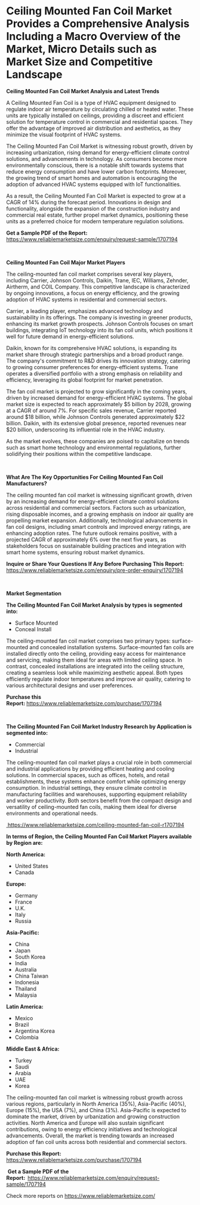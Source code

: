 <p><h1>Ceiling Mounted Fan Coil Market Provides a Comprehensive Analysis Including a Macro Overview of the Market, Micro Details such as Market Size and Competitive Landscape</h1></p><p><strong>Ceiling Mounted Fan Coil Market Analysis and Latest Trends</strong></p>
<p><p>A Ceiling Mounted Fan Coil is a type of HVAC equipment designed to regulate indoor air temperature by circulating chilled or heated water. These units are typically installed on ceilings, providing a discreet and efficient solution for temperature control in commercial and residential spaces. They offer the advantage of improved air distribution and aesthetics, as they minimize the visual footprint of HVAC systems.</p><p>The Ceiling Mounted Fan Coil Market is witnessing robust growth, driven by increasing urbanization, rising demand for energy-efficient climate control solutions, and advancements in technology. As consumers become more environmentally conscious, there is a notable shift towards systems that reduce energy consumption and have lower carbon footprints. Moreover, the growing trend of smart homes and automation is encouraging the adoption of advanced HVAC systems equipped with IoT functionalities.</p><p>As a result, the Ceiling Mounted Fan Coil Market is expected to grow at a CAGR of 14% during the forecast period. Innovations in design and functionality, alongside the expansion of the construction industry and commercial real estate, further propel market dynamics, positioning these units as a preferred choice for modern temperature regulation solutions.</p></p>
<p><strong>Get a Sample PDF of the Report:&nbsp;</strong> <a href="https://www.reliablemarketsize.com/enquiry/request-sample/1707194?utm_campaign=3564&utm_medium=2&utm_source=Github&utm_content=ia&utm_term=08042025&utm_id=ceiling-mounted-fan-coil">https://www.reliablemarketsize.com/enquiry/request-sample/1707194</a></p>
<p>&nbsp;</p>
<p><strong>Ceiling Mounted Fan Coil Major Market Players</strong></p>
<p><p>The ceiling-mounted fan coil market comprises several key players, including Carrier, Johnson Controls, Daikin, Trane, IEC, Williams, Zehnder, Airtherm, and COIL Company. This competitive landscape is characterized by ongoing innovations, a focus on energy efficiency, and the growing adoption of HVAC systems in residential and commercial sectors.</p><p>Carrier, a leading player, emphasizes advanced technology and sustainability in its offerings. The company is investing in greener products, enhancing its market growth prospects. Johnson Controls focuses on smart buildings, integrating IoT technology into its fan coil units, which positions it well for future demand in energy-efficient solutions. </p><p>Daikin, known for its comprehensive HVAC solutions, is expanding its market share through strategic partnerships and a broad product range. The company's commitment to R&D drives its innovation strategy, catering to growing consumer preferences for energy-efficient systems. Trane operates a diversified portfolio with a strong emphasis on reliability and efficiency, leveraging its global footprint for market penetration.</p><p>The fan coil market is projected to grow significantly in the coming years, driven by increased demand for energy-efficient HVAC systems. The global market size is expected to reach approximately $5 billion by 2028, growing at a CAGR of around 7%. For specific sales revenue, Carrier reported around $18 billion, while Johnson Controls generated approximately $22 billion. Daikin, with its extensive global presence, reported revenues near $20 billion, underscoring its influential role in the HVAC industry. </p><p>As the market evolves, these companies are poised to capitalize on trends such as smart home technology and environmental regulations, further solidifying their positions within the competitive landscape.</p></p>
<p>&nbsp;</p>
<p><strong>What Are The Key Opportunities For Ceiling Mounted Fan Coil Manufacturers?</strong></p>
<p><p>The ceiling mounted fan coil market is witnessing significant growth, driven by an increasing demand for energy-efficient climate control solutions across residential and commercial sectors. Factors such as urbanization, rising disposable incomes, and a growing emphasis on indoor air quality are propelling market expansion. Additionally, technological advancements in fan coil designs, including smart controls and improved energy ratings, are enhancing adoption rates. The future outlook remains positive, with a projected CAGR of approximately 6% over the next five years, as stakeholders focus on sustainable building practices and integration with smart home systems, ensuring robust market dynamics.</p></p>
<p><strong>Inquire or Share Your Questions If Any Before Purchasing This Report:</strong> <a href="https://www.reliablemarketsize.com/enquiry/pre-order-enquiry/1707194?utm_campaign=3564&utm_medium=2&utm_source=Github&utm_content=ia&utm_term=08042025&utm_id=ceiling-mounted-fan-coil">https://www.reliablemarketsize.com/enquiry/pre-order-enquiry/1707194</a></p>
<p>&nbsp;</p>
<p><strong>Market Segmentation</strong></p>
<p><strong>The Ceiling Mounted Fan Coil Market Analysis by types is segmented into:</strong></p>
<p><ul><li>Surface Mounted</li><li>Conceal Install</li></ul></p>
<p><p>The ceiling-mounted fan coil market comprises two primary types: surface-mounted and concealed installation systems. Surface-mounted fan coils are installed directly onto the ceiling, providing easy access for maintenance and servicing, making them ideal for areas with limited ceiling space. In contrast, concealed installations are integrated into the ceiling structure, creating a seamless look while maximizing aesthetic appeal. Both types efficiently regulate indoor temperatures and improve air quality, catering to various architectural designs and user preferences.</p></p>
<p><strong>Purchase this Report:&nbsp;</strong><a href="https://www.reliablemarketsize.com/purchase/1707194?utm_campaign=3564&utm_medium=2&utm_source=Github&utm_content=ia&utm_term=08042025&utm_id=ceiling-mounted-fan-coil">https://www.reliablemarketsize.com/purchase/1707194</a></p>
<p>&nbsp;</p>
<p><strong>The Ceiling Mounted Fan Coil Market Industry Research by Application is segmented into:</strong></p>
<p><ul><li>Commercial</li><li>Industrial</li></ul></p>
<p><p>The ceiling-mounted fan coil market plays a crucial role in both commercial and industrial applications by providing efficient heating and cooling solutions. In commercial spaces, such as offices, hotels, and retail establishments, these systems enhance comfort while optimizing energy consumption. In industrial settings, they ensure climate control in manufacturing facilities and warehouses, supporting equipment reliability and worker productivity. Both sectors benefit from the compact design and versatility of ceiling-mounted fan coils, making them ideal for diverse environments and operational needs.</p></p>
<p><a href="https://www.reliablemarketsize.com/ceiling-mounted-fan-coil-r1707194?utm_campaign=3564&utm_medium=2&utm_source=Github&utm_content=ia&utm_term=08042025&utm_id=ceiling-mounted-fan-coil">&nbsp;https://www.reliablemarketsize.com/ceiling-mounted-fan-coil-r1707194</a></p>
<p><strong>In terms of Region, the Ceiling Mounted Fan Coil Market Players available by Region are:</strong></p>
<p>
    <p> <strong> North America: </strong>
        <ul>
            <li>United States</li>
            <li>Canada</li>
        </ul>
        </p> 
    <p> <strong> Europe: </strong>
        <ul>
            <li>Germany</li>
            <li>France</li>
            <li>U.K.</li>
            <li>Italy</li>
            <li>Russia</li>
        </ul>
        </p> 
    <p> <strong> Asia-Pacific: </strong>
        <ul>
            <li>China</li>
            <li>Japan</li>
            <li>South Korea</li>
            <li>India</li>
            <li>Australia</li>
            <li>China Taiwan</li>
            <li>Indonesia</li>
            <li>Thailand</li>
            <li>Malaysia</li>
        </ul>
        </p> 
    <p> <strong> Latin America: </strong>
        <ul>
            <li>Mexico</li>
            <li>Brazil</li>
            <li>Argentina Korea</li>
            <li>Colombia</li>
        </ul>
        </p> 
    <p> <strong> Middle East & Africa: </strong>
        <ul>
            <li>Turkey</li>
            <li>Saudi</li>
            <li>Arabia</li>
            <li>UAE</li>
            <li>Korea</li>
        </ul>
    </p>
    </p>
<p><p>The ceiling-mounted fan coil market is witnessing robust growth across various regions, particularly in North America (35%), Asia-Pacific (40%), Europe (15%), the USA (7%), and China (3%). Asia-Pacific is expected to dominate the market, driven by urbanization and growing construction activities. North America and Europe will also sustain significant contributions, owing to energy efficiency initiatives and technological advancements. Overall, the market is trending towards an increased adoption of fan coil units across both residential and commercial sectors.</p></p>
<p><strong>Purchase this Report: </strong><a href="https://www.reliablemarketsize.com/purchase/1707194?utm_campaign=3564&utm_medium=2&utm_source=Github&utm_content=ia&utm_term=08042025&utm_id=ceiling-mounted-fan-coil">https://www.reliablemarketsize.com/purchase/1707194</a></p>
<p>&nbsp;<strong>Get a Sample PDF of the Report:&nbsp;&nbsp;</strong><a href="https://www.reliablemarketsize.com/enquiry/request-sample/1707194?utm_campaign=3564&utm_medium=2&utm_source=Github&utm_content=ia&utm_term=08042025&utm_id=ceiling-mounted-fan-coil">https://www.reliablemarketsize.com/enquiry/request-sample/1707194</a></p>
<p><strong></strong></p>
<p>Check more reports on <a href="https://www.reliablemarketsize.com/?utm_campaign=3564&utm_medium=2&utm_source=Github&utm_content=ia&utm_term=08042025&utm_id=ceiling-mounted-fan-coil">https://www.reliablemarketsize.com/</a></p>